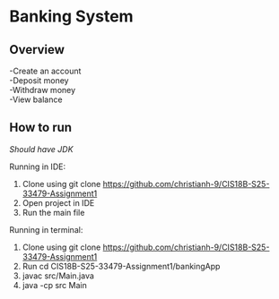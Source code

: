 # Banking System

## Overview  
-Create an account  
-Deposit money  
-Withdraw money  
-View balance  

## How to run 
*Should have JDK*  

Running in IDE:  
1. Clone using git clone https://github.com/christianh-9/CIS18B-S25-33479-Assignment1
2. Open project in IDE
3. Run the main file

Running in terminal:  
1. Clone using git clone https://github.com/christianh-9/CIS18B-S25-33479-Assignment1  
2. Run cd CIS18B-S25-33479-Assignment1/bankingApp
3. javac src/Main.java
4. java -cp src Main







